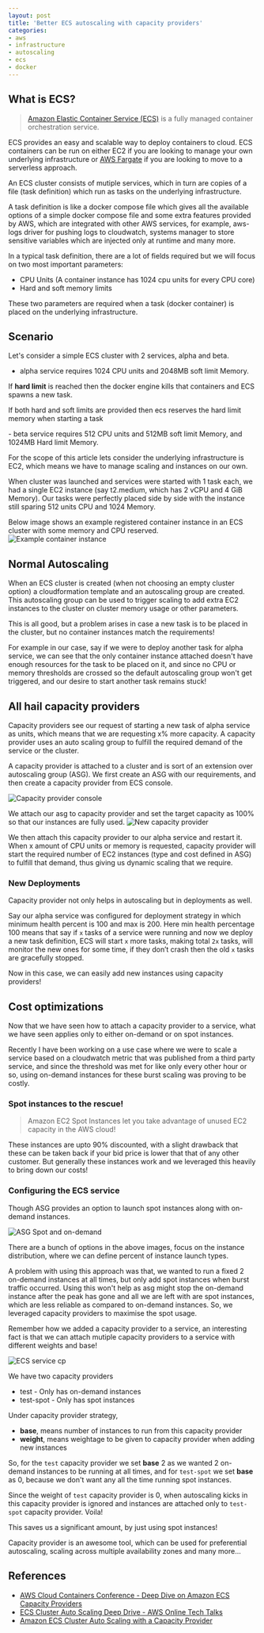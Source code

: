```yaml
---
layout: post
title: 'Better ECS autoscaling with capacity providers'
categories:
- aws
- infrastructure
- autoscaling
- ecs
- docker
---
```


## What is ECS?

> [Amazon Elastic Container Service (ECS)](https://aws.amazon.com/ecs) is a fully managed container orchestration service.

ECS provides an easy and scalable way to deploy containers to cloud. ECS containers can be run on either EC2 if you are looking to manage your own underlying infrastructure or [AWS Fargate](https://aws.amazon.com/fargate/) if you are looking to move to a serverless approach.

An ECS cluster consists of mutiple services, which in turn are copies of a file (task definition) which run as tasks on the underlying infrastructure.

A task definition is like a docker compose file which gives all the available options of a simple docker compose file and some extra features provided by AWS, which are integrated with other AWS services, for example, aws-logs driver for pushing logs to cloudwatch, systems manager to store sensitive variables which are injected only at runtime and many more.

In a typical task definition, there are a lot of fields required but we will focus on two most important parameters:
- CPU Units (A container instance has 1024 cpu units for every CPU core)
- Hard and soft memory limits

These two parameters are required when a task (docker container) is placed on the underlying infrastructure. 

## Scenario

Let's consider a simple ECS cluster with 2 services, alpha and beta. 
- alpha service requires 1024 CPU units and 2048MB soft limit Memory.
<aside>
<p>
If <b>hard limit</b> is reached then the docker engine kills that containers and ECS spawns a new task.
</p>
<p> If both hard and soft limits are provided then ecs reserves the hard limit memory when starting a task</p>
</aside>
- beta service requires 512 CPU units and 512MB soft limit Memory, and 1024MB Hard limit Memory.

For the scope of this article lets consider the underlying infrastructure is EC2, which means we have to manage scaling and instances on our own.

When cluster was launched and services were started with 1 task each, we had a single EC2 instance (say t2.medium, which has 2 vCPU and 4 GiB Memory). Our tasks were perfectly placed side by side with the instance still sparing 512 units CPU and 1024 Memory.

Below image shows an example registered container instance in an ECS cluster with some memory and CPU reserved.
![Example container instance](/images/container-instance-example.png)

## Normal Autoscaling

When an ECS cluster is created (when not choosing an empty cluster option) a cloudformation template and an autoscaling group are created. This autoscaling group can be used to trigger scaling to add extra EC2 instances to the cluster on cluster memory usage or other parameters.

This is all good, but a problem arises in case a new task is to be placed in the cluster, but no container instances match the requirements! 

For example in our case, say if we were to deploy another task for alpha service, we can see that the only container instance attached doesn't have enough resources for the task to be placed on it, and since no CPU or memory thresholds are crossed so the default autoscaling group won't get triggered, and our desire to start another task remains stuck!

## All hail capacity providers

Capacity providers see our request of starting a new task of alpha service as units, which means that we are requesting x% more capacity. A capacity provider uses an auto scaling group to fulfill the required demand of the service or the cluster.

A capacity provider is attached to a cluster and is sort of an extension over autoscaling group (ASG). We first create an ASG with our requirements, and then create a capacity provider from ECS console.

![Capacity provider console](/images/capacity-provider-console.png)

We attach our asg to capacity provider and set the target capacity as 100% so that our instances are fully used.
![New capacity provider](/images/new-capacity-provider.png)

We then attach this capacity provider to our alpha service and restart it. When x amount of CPU units or memory is requested, capacity provider will start the required number of EC2 instances (type and cost defined in ASG) to fulfill that demand, thus giving us dynamic scaling that we require.

### New Deployments

Capacity provider not only helps in autoscaling but in deployments as well.

Say our alpha service was configured for deployment strategy in which minimum health percent is 100 and max is 200. Here min health percentage 100 means that say if `x` tasks of a service were running and now we deploy a new task definition, ECS will start `x` more tasks, making total `2x` tasks, will monitor the new ones for some time, if they don’t crash then the old `x` tasks are gracefully stopped.

Now in this case, we can easily add new instances using capacity providers!

## Cost optimizations

Now that we have seen how to attach a capacity provider to a service, what we have seen applies only to either on-demand or on spot instances.

Recently I have been working on a use case where we were to scale a service based on a cloudwatch metric that was published from a third party service, and since the threshold was met for like only every other hour or so, using on-demand instances for these burst scaling was proving to be costly.

### Spot instances to the rescue!

> Amazon EC2 Spot Instances let you take advantage of unused EC2 capacity in the AWS cloud!

These instances are upto 90% discounted, with a slight drawback that these can be taken back if your bid price is lower that that of any other customer. But generally these instances work and we leveraged this heavily to bring down our costs!

### Configuring the ECS service

Though ASG provides an option to launch spot instances along with on-demand instances.

![ASG Spot and on-demand](/images/asg-spot-demand.png)

There are a bunch of options in the above images, focus on the instance distribution, where we can define percent of instance launch types.

A problem with using this approach was that, we wanted to run a fixed 2 on-demand instances at all times, but only add spot instances when burst traffic occurred. Using this won't help as asg might stop the on-demand instance after the peak has gone and all we are left with are spot instances, which are less reliable as compared to on-demand instances. So, we leveraged capacity providers to maximise the spot usage.

Remember how we added a capacity provider to a service, an interesting fact is that we can attach mutiple capacity providers to a service with different weights and base!

![ECS service cp](/images/ecs-service-cp.png)

We have two capacity providers
- test - Only has on-demand instances
- test-spot - Only has spot instances

Under capacity provider strategy, 
- **base**, means number of instances to run from this capacity provider
- **weight**, means weightage to be given to capacity provider when adding new instances

So, for the `test` capacity provider we set **base** 2 as we wanted 2 on-demand instances to be running at all times, and for `test-spot` we set **base** as 0, because we don't want any all the time running spot instances.

Since the weight of `test` capacity provider is 0, when autoscaling kicks in this capacity provider is ignored and instances are attached only to `test-spot` capacity provider. Voila!

This saves us a significant amount, by just using spot instances!


Capacity provider is an awesome tool, which can be used for preferential autoscaling, scaling across multiple availability zones and many more...

## References

- [AWS Cloud Containers Conference - Deep Dive on Amazon ECS Capacity Providers](https://www.youtube.com/watch?v=Vb_4wAEcfpQ)
- [ECS Cluster Auto Scaling Deep Drive - AWS Online Tech Talks](https://www.youtube.com/watch?v=Fb1EwgfLbZA)
- [Amazon ECS Cluster Auto Scaling with a Capacity Provider](https://www.youtube.com/watch?v=0j8D-be2J1k)

